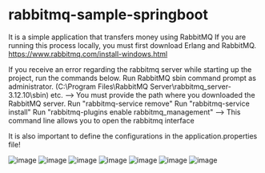 # rabbitmq-sample-springboot

 It is a simple application that transfers money using RabbitMQ
 If you are running this process locally, you must first download Erlang and RabbitMQ.
  https://www.rabbitmq.com/install-windows.html

 If you receive an error regarding the rabbitmq server while starting up the project, run the commands below.
  Run RabbitMQ sbin command prompt as administrator. (C:\Program Files\RabbitMQ Server\rabbitmq_server-3.12.10\sbin) etc. -->  You must provide the path where you downloaded the RabbitMQ server.
  Run "rabbitmq-service remove"
  Run "rabbitmq-service install"
  Run "rabbitmq-plugins enable rabbitmq_management"  --> This command line allows you to open the rabbitmq interface

 It is also important to define the configurations in the application.properties file!

 ![image](https://github.com/hilaldiler/springboot-rabbitmq-sample/assets/30439601/33cc40a2-f447-42a4-ae57-716b1eb8db5b)
 ![image](https://github.com/hilaldiler/springboot-rabbitmq-sample/assets/30439601/13ce64cb-5688-4baf-98f7-18ccc34c77fa)
 ![image](https://github.com/hilaldiler/springboot-rabbitmq-sample/assets/30439601/c9b9b0b3-8ea9-49fe-bb71-85074cce2423)
 ![image](https://github.com/hilaldiler/springboot-rabbitmq-sample/assets/30439601/44590121-a64a-4866-bb99-65cea8cf4270)
 ![image](https://github.com/hilaldiler/springboot-rabbitmq-sample/assets/30439601/ebb888a7-517b-46ac-bf98-20f1cb7ee8ae)
 ![image](https://github.com/hilaldiler/springboot-rabbitmq-sample/assets/30439601/45a958dd-32f9-4218-b9ee-c73f5c93c59d)
 ![image](https://github.com/hilaldiler/springboot-rabbitmq-sample/assets/30439601/df425000-c4c1-48e5-9271-7f10fefc2706)




 
